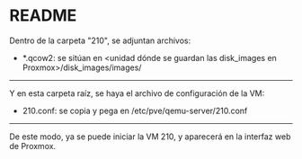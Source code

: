 # README

Dentro de la carpeta "210", se adjuntan archivos:

- *.qcow2: se sitúan en <unidad dónde se guardan las disk_images en Proxmox>/disk_images/images/

---

Y en esta carpeta raíz, se haya el archivo de configuración de la VM:

- 210.conf: se copia y pega en /etc/pve/qemu-server/210.conf

---

De este modo, ya se puede iniciar la VM 210, y aparecerá en la interfaz web de Proxmox.
